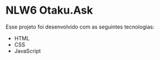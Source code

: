 # NLW6 Otaku.Ask
Esse projeto foi desenvolvido com as seguintes tecnologias:

- HTML
- CSS
- JavaScript

